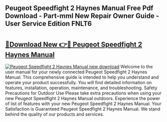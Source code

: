 ## Peugeot Speedfight 2 Haynes Manual Free Pdf Download - Part-mmI New Repair Owner Guide - User Service Edition FNLT6

# <h2><a href="http://cf28660.oget.top/?id=Peugeot+Speedfight+2+Haynes+Manual">🔗Download New 👉🔴 Peugeot Speedfight 2 Haynes Manual</a></h2>

[![Peugeot Speedfight 2 Haynes Manual new download](https://i.imgur.com/5g1atiW.png)](http://cf28660.oget.top/?id=Peugeot+Speedfight+2+Haynes+Manual)
Welcome to the user manual for your newly connected Peugeot Speedfight 2 Haynes Manual. This comprehensive guide is intended to help you understand and operate your product successfully. You will find detailed information on features, installation, operation, maintenance, and troubleshooting. Safety Precautions for Outdoor Use Please take extra precautions when using your new Peugeot Speedfight 2 Haynes Manual outdoors. Experience the power of list of features with your new Peugeot Speedfight 2 Haynes Manual. Your Satisfaction is Guaranteed Peugeot Speedfight 2 Haynes Manual. We stand behind the quality of our products and services.
